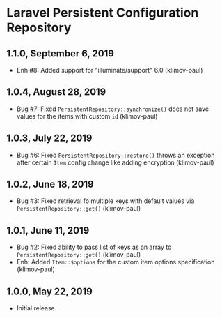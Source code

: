Laravel Persistent Configuration Repository
===========================================

1.1.0, September 6, 2019
------------------------

- Enh #8: Added support for "illuminate/support" 6.0 (klimov-paul)


1.0.4, August 28, 2019
----------------------

- Bug #7: Fixed `PersistentRepository::synchronize()` does not save values for the items with custom `id` (klimov-paul)


1.0.3, July 22, 2019
--------------------

- Bug #6: Fixed `PersistentRepository::restore()` throws an exception after certain `Item` config change like adding encryption (klimov-paul)


1.0.2, June 18, 2019
--------------------

- Bug #3: Fixed retrieval fo multiple keys with default values via `PersistentRepository::get()` (klimov-paul)


1.0.1, June 11, 2019
--------------------

- Bug #2: Fixed ability to pass list of keys as an array to `PersistentRepository::get()` (klimov-paul)
- Enh: Added `Item::$options` for the custom item options specification (klimov-paul)


1.0.0, May 22, 2019
-------------------

- Initial release.
